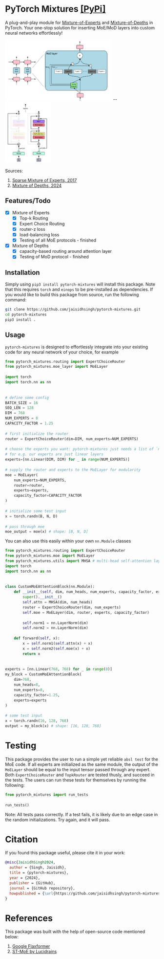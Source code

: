 # PyTorch Mixtures <a href="https://pypi.org/project/pytorch-mixtures/">[PyPi]</a>

A plug-and-play module for <a href="https://arxiv.org/abs/2202.08906">Mixture-of-Experts</a> and <a href="https://arxiv.org/abs/2404.02258">Mixture-of-Depths</a> in PyTorch. Your one-stop solution for inserting MoE/MoD layers into custom neural networks effortlessly!

<img src="assets/moe_pic.png" width="350" height="200"> -- <img src="assets/mod_pic.png" width="150" height="200">

Sources:

1. <a href="https://arxiv.org/abs/1701.06538">Sparse Mixture of Experts, 2017</a>
2. <a href="https://arxiv.org/abs/2404.02258">Mixture of Depths, 2024</a>

## Features/Todo

- [x] Mixture of Experts
    - [x] Top-k Routing
    - [x] Expert Choice Routing
    - [x] router-z loss
    - [x] load-balancing loss
    - [x] Testing of all MoE protocols - finished
- [x] Mixture of Depths
    - [x] capacity-based routing around attention layer
    - [x] Testing of MoD protocol - finished

## Installation

Simply using `pip3 install pytorch-mixtures` will install this package. Note that this requires `torch` and `einops` to be pre-installed as dependencies. If you would like to build this package from source, run the following command:

```bash
git clone https://github.com/jaisidhsingh/pytorch-mixtures.git
cd pytorch-mixtures
pip3 install .
```

## Usage

`pytorch-mixtures` is designed to effortlessly integrate into your existing code for any neural network of your choice, for example

```python
from pytorch_mixtures.routing import ExpertChoiceRouter
from pytorch_mixtures.moe_layer import MoELayer

import torch
import torch.nn as nn


# define some config
BATCH_SIZE = 16
SEQ_LEN = 128
DIM = 768
NUM_EXPERTS = 8
CAPACITY_FACTOR = 1.25

# first initialize the router
router = ExpertChoiceRouter(dim=DIM, num_experts=NUM_EXPERTS)

# choose the experts you want: pytorch-mixtures just needs a list of `nn.Module` experts
# for e.g. our experts are just linear layers
experts=[nn.Linear(DIM, DIM) for _ in range(NUM_EXPERTS)]

# supply the router and experts to the MoELayer for modularity
moe = MoELayer(
    num_experts=NUM_EXPERTS, 
    router=router, 
    experts=experts, 
    capacity_factor=CAPACITY_FACTOR
)

# initialize some test input
x = torch.randn(B, N, D)

# pass through moe
moe_output = moe(x) # shape: [B, N, D]
```

You can also use this easily within your own `nn.Module` classes

```python
from pytorch_mixtures.routing import ExpertChoiceRouter
from pytorch_mixtures.moe import MoELayer
from pytorch_mixtures.utils import MHSA # multi-head self-attention layer provided for ease
import torch
import torch.nn as nn


class CustomMoEAttentionBlock(nn.Module):
    def __init__(self, dim, num_heads, num_experts, capacity_factor, experts):
        super().__init__()
        self.attn = MHSA(dim, num_heads)
        router = ExpertChoiceRouter(dim, num_experts)
        self.moe = MoELayer(dim, router, experts, capacity_factor)
        
        self.norm1 = nn.LayerNorm(dim)
        self.norm2 = nn.LayerNorm(dim)
    
    def forward(self, x):
        x = self.norm1(self.attn(x) + x)
        x = self.norm2(self.moe(x) + x)
        return x


experts = [nn.Linear(768, 768) for _ in range(8)]
my_block = CustomMoEAttentionBlock(
    dim=768,
    num_heads=8,
    num_experts=8,
    capacity_factor=1.25,
    experts=experts
)

# some test input
x = torch.randn(16, 128, 768)
output = my_block(x) # shape: [16, 128, 768]
```

# Testing

This package provides the user to run a simple yet reliable `absl test` for the MoE code. If all experts are initialized as the same module, the output of the `MoELayer` should be equal to the input tensor passed through any expert. Both `ExpertChoiceRouter` and `TopkRouter` are tested thusly, and succeed in the tests. The users can run these tests for themselves by running the following:

```python
from pytorch_mixtures import run_tests

run_tests()
```
Note: All tests pass correctly. If a test fails, it is likely due to an edge case in the random initializations. Try again, and it will pass.

# Citation

If you found this package useful, please cite it in your work:

```bib
@misc{JaisidhSingh2024,
  author = {Singh, Jaisidh},
  title = {pytorch-mixtures},
  year = {2024},
  publisher = {GitHub},
  journal = {GitHub repository},
  howpublished = {\url{https://github.com/jaisidhsingh/pytorch-mixtures}},
}
```

# References

This package was built with the help of open-source code mentioned below:
1. <a href="https://github.com/google/flaxformer">Google Flaxformer</a>
2. <a href="https://github.com/lucidrains/st-moe-pytorch">ST-MoE by Lucidrains</a>
